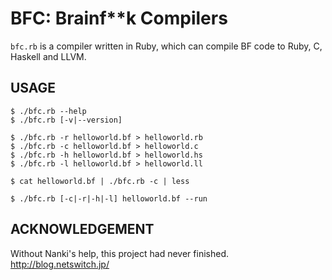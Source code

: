 # BFC: Brainf**k Compilers

`bfc.rb` is a compiler written in Ruby, which can compile BF code to Ruby, C, Haskell and LLVM.

## USAGE

    $ ./bfc.rb --help
    $ ./bfc.rb [-v|--version]

    $ ./bfc.rb -r helloworld.bf > helloworld.rb
    $ ./bfc.rb -c helloworld.bf > helloworld.c
    $ ./bfc.rb -h helloworld.bf > helloworld.hs
    $ ./bfc.rb -l helloworld.bf > helloworld.ll

    $ cat helloworld.bf | ./bfc.rb -c | less

    $ ./bfc.rb [-c|-r|-h|-l] helloworld.bf --run

## ACKNOWLEDGEMENT

Without Nanki's help, this project had never finished.
<http://blog.netswitch.jp/>
